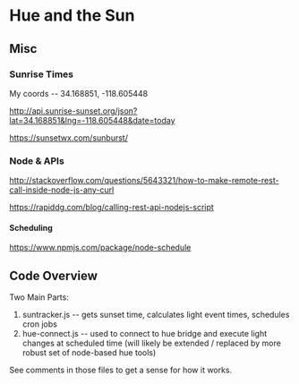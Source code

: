 # Hue and the Sun

## Misc

### Sunrise Times
My coords -- 34.168851, -118.605448

http://api.sunrise-sunset.org/json?lat=34.168851&lng=-118.605448&date=today

https://sunsetwx.com/sunburst/


### Node & APIs 
http://stackoverflow.com/questions/5643321/how-to-make-remote-rest-call-inside-node-js-any-curl

https://rapiddg.com/blog/calling-rest-api-nodejs-script

#### Scheduling
https://www.npmjs.com/package/node-schedule


## Code Overview

Two Main Parts:

1. suntracker.js -- gets sunset time, calculates light event times, schedules cron jobs
2. hue-connect.js -- used to connect to hue bridge and execute light changes at scheduled time (will likely be extended / replaced by more robust set of node-based hue tools)

See comments in those files to get a sense for how it works.